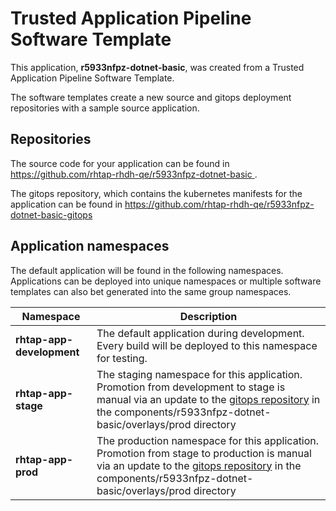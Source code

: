 # Trusted Application Pipeline Software Template

This application, **r5933nfpz-dotnet-basic**, was created from a Trusted Application Pipeline Software Template.

The software templates create a new source and gitops deployment repositories with a sample source application. 

## Repositories

The source code for your application can be found in [https://github.com/rhtap-rhdh-qe/r5933nfpz-dotnet-basic ](https://github.com/rhtap-rhdh-qe/r5933nfpz-dotnet-basic ).
 
The gitops repository, which contains the kubernetes manifests for the application can be found in 
[https://github.com/rhtap-rhdh-qe/r5933nfpz-dotnet-basic-gitops ](https://github.com/rhtap-rhdh-qe/r5933nfpz-dotnet-basic-gitops ) 

## Application namespaces 

The default application will be found in the following namespaces. Applications can be deployed into unique namespaces or multiple software templates can also bet generated into the same group namespaces.  

|  Namespace   |  Description   |  
| -------- | -------- |   
| **rhtap-app-development** | The default application during development. Every build will be deployed to this namespace for testing. | 
| **rhtap-app-stage** | The staging namespace for this application. Promotion from development to stage is manual via an update to the [gitops repository](https://github.com/rhtap-rhdh-qe/r5933nfpz-dotnet-basic-gitops ) in the components/r5933nfpz-dotnet-basic/overlays/prod directory |  
| **rhtap-app-prod** | The production namespace for this application. Promotion from stage to production is manual via an update to the [gitops repository](https://github.com/rhtap-rhdh-qe/r5933nfpz-dotnet-basic-gitops ) in the components/r5933nfpz-dotnet-basic/overlays/prod directory | 